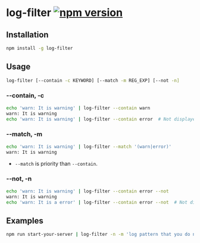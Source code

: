 # log-filter [![npm version](https://badge.fury.io/js/log-filter.svg)](http://badge.fury.io/js/log-filter)


## Installation
```bash
npm install -g log-filter
```


## Usage
```bash
log-filter [--contain -c KEYWORD] [--match -m REG_EXP] [--not -n]
```

### --contain, -c
```bash
echo 'warn: It is warning' | log-filter --contain warn
warn: It is warning
echo 'warn: It is warning' | log-filter --contain error  # Not displayed
```

### --match, -m
```bash
echo 'warn: It is warning' | log-filter --match '(warn|error)'
warn: It is warning
```

- `--match` is priority than `--contain`.

### --not, -n
```bash
echo 'warn: It is warning' | log-filter --contain error --not
warn: It is warning
echo 'warn: It is a error' | log-filter --contain error --not  # Not displayed
```


## Examples
```bash
npm run start-your-server | log-filter -n -m 'log pattern that you do not like reading'
```
